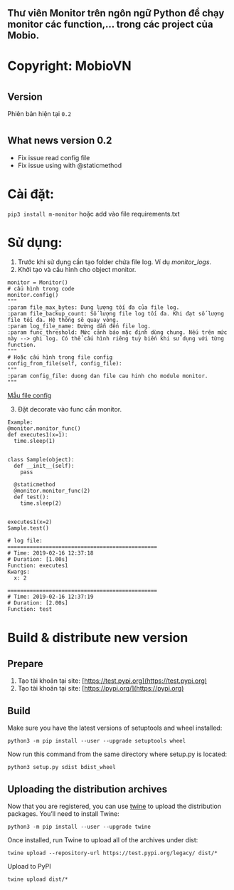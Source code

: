 # <h2 id="title"> Thư viên Monitor trên ngôn ngữ Python để chạy monitor các function,... trong các project của Mobio.</h2>

# Copyright: MobioVN

# <h2 id="version">Version</h2>
Phiên bản hiện tại `0.2`

# <h2 id="WhatNews">What news version 0.2</h2>
- Fix issue read config file
- Fix issue using with @staticmethod

# Cài đặt:
`pip3 install m-monitor`
hoặc add vào file requirements.txt

# Sử dụng:
1. Trước khi sử dụng cần tạo folder chứa file log. Ví dụ _monitor_logs_.
2. Khởi tạo và cấu hình cho object monitor.
```
monitor = Monitor()
# cấu hình trong code
monitor.config()
"""
:param file_max_bytes: Dung lượng tối đa của file log.
:param file_backup_count: Số lượng file log tối đa. Khi đạt số lượng file tối đa. Hệ thống sẽ quay vòng.
:param log_file_name: Đường dẫn đến file log.
:param func_threshold: Mức cảnh báo mặc định dùng chung. Nếu trên mức này --> ghi log. Có thể cấu hình riêng tuỳ biến khi sử dụng với từng function.
"""
# Hoặc cấu hình trong file config
config_from_file(self, config_file):
"""
:param config_file: duong dan file cau hinh cho module monitor.
"""
```
[Mẫu file config](https://gitbucket.mobio.vn/mobio/monitor/blob/master/monitor.conf)

3. Đặt decorate vào func cần monitor.

```
Example:
@monitor.monitor_func()
def executes1(x=1):
  time.sleep(1)


class Sample(object):
  def __init__(self):
    pass

  @staticmethod
  @monitor.monitor_func(2)
  def test():
    time.sleep(2)


executes1(x=2)
Sample.test()

# log file:
===============================================
# Time: 2019-02-16 12:37:18
# Duration: [1.00s]
Function: executes1
Kwargs:
  x: 2

===============================================
# Time: 2019-02-16 12:37:19
# Duration: [2.00s]
Function: test

```

# Build & distribute new version
## <h2 id="prepare">Prepare</h2>
1. Tạo tài khoản tại site: [https://test.pypi.org](https://test.pypi.org)
2. Tạo tài khoản tại site: [https://pypi.org/](https://pypi.org)

## <h2 id="build">Build</h2>
Make sure you have the latest versions of setuptools and wheel installed:

`python3 -m pip install --user --upgrade setuptools wheel`

Now run this command from the same directory where setup.py is located:

`python3 setup.py sdist bdist_wheel`

## <h2 id="upload">Uploading the distribution archives</h2>
Now that you are registered, you can use [twine](https://packaging.python.org/key_projects/#twine) to upload the distribution packages. You’ll need to install Twine:

`python3 -m pip install --user --upgrade twine`

Once installed, run Twine to upload all of the archives under dist:

`twine upload --repository-url https://test.pypi.org/legacy/ dist/*`

Upload to PyPI

`twine upload dist/*`